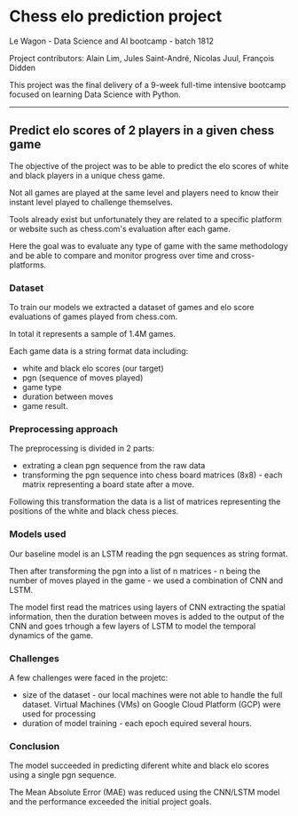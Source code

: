 # Chess elo prediction project

Le Wagon - Data Science and AI bootcamp - batch 1812

Project contributors: Alain Lim, Jules Saint-André, Nicolas Juul, François Didden

This project was the final delivery of a 9-week full-time intensive bootcamp focused on learning Data Science with Python.

-----------------

## Predict elo scores of 2 players in a given chess game

The objective of the project was to be able to predict the elo scores of white and black players in a unique chess game.

Not all games are played at the same level and players need to know their instant level played to challenge themselves. 

Tools already exist but unfortunately they are related to a specific platform or website such as chess.com's evaluation after each game.

Here the goal was to evaluate any type of game with the same methodology and be able to compare and monitor progress over time and cross-platforms.

### Dataset

To train our models we extracted a dataset of games and elo score evaluations of games played from chess.com.

In total it represents a sample of 1.4M games.

Each game data is a string format data including: 
* white and black elo scores (our target)
* pgn (sequence of moves played)
* game type
* duration between moves
* game result.

### Preprocessing approach

The preprocessing is divided in 2 parts:
* extrating a clean pgn sequence from the raw data
* transforming the pgn sequence into chess board matrices (8x8) - each matrix representing a board state after a move.

Following this transformation the data is a list of matrices representing the positions of the white and black chess pieces.

### Models used

Our baseline model is an LSTM reading the pgn sequences as string format.

Then after transforming the pgn into a list of n matrices - n being the number of moves played in the game - we used a combination of CNN and LSTM.

The model first read the matrices using layers of CNN extracting the spatial information, then the duration between moves is added to the output of the CNN and goes trhough a few layers of LSTM to model the temporal dynamics of the game.

### Challenges

A few challenges were faced in the projetc:
* size of the dataset - our local machines were not able to handle the full dataset. Virtual Machines (VMs) on Google Cloud Platform (GCP) were used for processing
* duration of model training - each epoch equired several hours.

### Conclusion

The model succeeded in predicting diferent white and black elo scores using a single pgn sequence.

The Mean Absolute Error (MAE) was reduced using the CNN/LSTM model and the performance exceeded the initial project goals.

